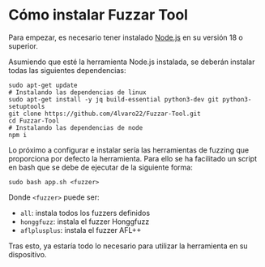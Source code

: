 # Cómo instalar Fuzzar Tool

Para empezar, es necesario tener instalado [Node.js](https://nodejs.org/en) en su versión 18 o superior.

Asumiendo que esté la herramienta Node.js instalada, se deberán instalar todas las siguientes dependencias:

```shell
sudo apt-get update
# Instalando las dependencias de linux
sudo apt-get install -y jq build-essential python3-dev git python3-setuptools
git clone https://github.com/4lvaro22/Fuzzar-Tool.git
cd Fuzzar-Tool
# Instalando las dependencias de node
npm i
```
Lo próximo a configurar e instalar sería las herramientas de fuzzing que proporciona por defecto la herramienta. Para ello se ha facilitado un script en bash que se debe de ejecutar de la siguiente forma:

```shell
sudo bash app.sh <fuzzer>
```
Donde ```<fuzzer>``` puede ser:  
- ```all```: instala todos los fuzzers definidos
- ```honggfuzz```: instala el fuzzer Honggfuzz
- ```aflplusplus```: instala el fuzzer AFL++

Tras esto, ya estaría todo lo necesario para utilizar la herramienta en su dispositivo.

